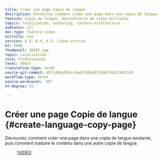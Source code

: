 ```yaml
---
title: Créer une page Copie de langue
description: Découvrez comment créer une page dans une copie de langue existante, puis comment traduire le contenu dans une autre copie de langue.
feature: Copie de langue, Gestionnaire de sites multiples
topics: localization, authoring, content-architecture
audience: all
doc-type: feature video
activity: use
version: 6.3, 6.4, 6.5, cloud-service
kt: 5848
thumbnail: 36682.jpg
topic: Localisation
role: Professionnel
level: Début
translation-type: tm+mt
source-git-commit: d9714b9a291ec3ee5f3dba9723de72bb120d2149
workflow-type: tm+mt
source-wordcount: '59'
ht-degree: 1%

---
```



# Créer une page Copie de langue {#create-language-copy-page}

Découvrez comment créer une page dans une copie de langue existante, puis comment traduire le contenu dans une autre copie de langue.

>[!VIDEO](https://video.tv.adobe.com/v/36682?quality=12&learn=on)
